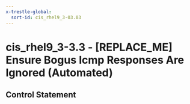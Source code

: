 ```yaml
---
x-trestle-global:
  sort-id: cis_rhel9_3-03.03
---
```


# cis_rhel9_3-3.3 - \[REPLACE_ME\] Ensure Bogus Icmp Responses Are Ignored (Automated)

## Control Statement
